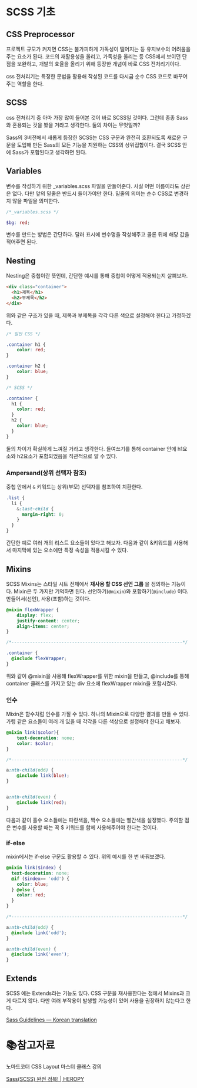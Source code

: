 # SCSS 기초

## CSS Preprocessor

프로젝트 규모가 커지면 CSS는 불가피하게 가독성이 떨어지는 등 유지보수의 어려움을 주는 요소가 된다. 코드의 재활용성을 올리고, 가독성을 올리는 등 CSS에서 보이던 단점을 보완하고, 개발의 효율을 올리기 위해 등장한 개념이 바로 CSS 전처리기이다. 

css 전처리기는 특정한 문법을 활용해 작성된 코드를 다시금 순수 CSS 코드로 바꾸어주는 역할을 한다. 

## SCSS

css 전처리기 중 아마 가장 많이 들어본 것이 바로 SCSS일 것이다. 그런데 종종 Sass와 혼용되는 것을 봤을 거라고 생각한다. 둘의 차이는 무엇일까?

Sass의 3버전에서 새롭게 등장한 SCSS는 CSS 구문과 완전히 호환되도록 새로운 구문을 도입해 만든 Sass의 모든 기능을 지원하는 CSS의 상위집합이다. 결국 SCSS 안에 Sass가 포함된다고 생각하면 된다.

## Variables

변수를 작성하기 위한 _variables.scss 파일을 만들어준다. 사실 어떤 이름이라도 상관은 없다. 다만 앞의 밑줄은 반드시 들어가야만 한다. 밑줄의 의미는 순수 CSS로 변경하지 않을 파일을 의미한다.

```scss
/*_variables.scss */

$bg: red;
```

변수를 만드는 방법은 간단하다. 달러 표시에 변수명을 작성해주고 콜론 뒤에 해당 값을 적어주면 된다.

## Nesting

Nesting은 중첩이란 뜻인데, 간단한 예시를 통해 중첩이 어떻게 적용되는지 살펴보자.

```html
<div class="container">
  <h1>제목</h1>
  <h2>부제목</h2>
</div>
```

위와 같은 구조가 있을 때, 제목과 부제목을 각각 다른 색으로 설정해야 한다고 가정하겠다.

```css
/* 일반 CSS */

.container h1 {
    color: red;
}

.container h2 {
    color: blue;
}
```

```scss
/* SCSS */

.container {
  h1 {
    color: red;
  }
  h2 {
    color: blue;
  }
}
```

둘의 차이가 확실하게 느껴질 거라고 생각한다. 들여쓰기를 통해 container 안에 h1요소와 h2요소가 포함되었음을 직관적으로 알 수 있다.

### Ampersand(상위 선택자 참조)

중첩 안에서 `&` 키워드는 상위(부모) 선택자를 참조하여 치환한다.

```scss
.list {
  li {
    &:last-child {
      margin-right: 0;
    }
  }
}
```

간단한 예로 여러 개의 리스트 요소들이 있다고 해보자. 다음과 같이 &키워드를 사용해서 마지막에 있는 요소에만 특정 속성을 적용시킬 수 있다. 

## Mixins

SCSS Mixins는 스타일 시트 전체에서 **재사용 할 CSS 선언 그룹** 을 정의하는 기능이다. Mixin은 두 가지만 기억하면 된다. 선언하기(`@mixin`)와 포함하기(`@include`) 이다. 만들어서(선언), 사용(포함)하는 것이다.

```scss
@mixin flexWrapper {
    display: flex;
    justify-content: center;
    align-items: center;
}

/*-----------------------------------------------------------------*/

.container {
  @include flexWrapper;
}
```

위와 같이 @mixin을 사용해 flexWrapper를 위한 mixin을 만들고, @include를 통해 container 클래스를 가지고 있는 div 요소에 flexWrapper mixin을 포함시켰다.

### 인수

Mixin은 함수처럼 인수를 가질 수 있다. 하나의 Mixin으로 다양한 결과를 만들 수 있다. 가령 같은 요소들이 여러 개 있을 때 각각을 다른 색상으로 설정해야 한다고 해보자.

```scss
@mixin link($color){
    text-decoration: none;
    color: $color;
}

/*-----------------------------------------------------------------*/

a:nth-child(odd) {
    @include link(blue);
}


a:nth-child(even) {
    @include link(red);
}
```

다음과 같이 홀수 요소들에는 파란색을, 짝수 요소들에는 빨간색을 설정했다. 주의할 점은 변수를 사용할 때는 꼭 $ 키워드를 함께 사용해주어야 한다는 것이다.

### if-else

mixin에서는 if-else 구문도 활용할 수 있다. 위의 예시를 한 번 바꿔보겠다.

```scss
@mixin link($index) {
  text-decoration: none;
  @if ($index== 'odd') {
    color: blue;
  } @else {
    color: red;
  }
}

/*-----------------------------------------------------------------*/

a:nth-child(odd) {
  @include link('odd');
}

a:nth-child(even) {
  @include link('even');
}
```

## Extends

SCSS 에는 Extends라는 기능도 있다. CSS 구문을 재사용한다는 점에서 Mixins과 크게 다르지 않다. 다만 여러 부작용이 발생할 가능성이 있어 사용을 권장하지 않는다고 한다.

[Sass Guidelines — Korean translation](https://sass-guidelin.es/ko/#extend)

# :books:참고자료

노마드코더 CSS Layout 마스터 클래스 강의

[Sass(SCSS) 완전 정복! | HEROPY](https://heropy.blog/2018/01/31/sass/)

